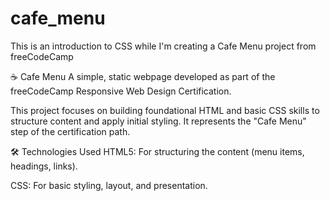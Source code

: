 # cafe_menu
This is an introduction to CSS while I'm creating a Cafe Menu project from freeCodeCamp

☕ Cafe Menu
A simple, static webpage developed as part of the freeCodeCamp Responsive Web Design Certification.

This project focuses on building foundational HTML and basic CSS skills to structure content and apply initial styling. It represents the "Cafe Menu" step of the certification path.

🛠️ Technologies Used
HTML5: For structuring the content (menu items, headings, links).

CSS: For basic styling, layout, and presentation.
